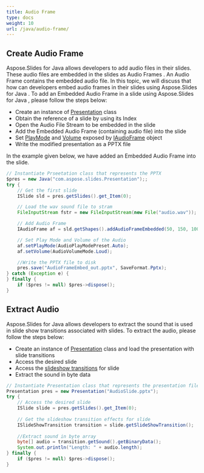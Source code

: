 ```yaml
---
title: Audio Frame
type: docs
weight: 10
url: /java/audio-frame/
---
```


## **Create Audio Frame**
Aspose.Slides for Java allows developers to add audio files in their slides. These audio files are embedded in the slides as Audio Frames . An Audio Frame contains the embedded audio file. In this topic, we will discuss that how can developers embed audio frames in their slides using Aspose.Slides for Java . To add an Embedded Audio Frame in a slide using Aspose.Slides for Java , please follow the steps below:

- Create an instance of [Presentation](https://apireference.aspose.com/slides/java/com.aspose.slides/Presentation) class
- Obtain the reference of a slide by using its Index
- Open the Audio File Stream to be embedded in the slide
- Add the Embedded Audio Frame (containing audio file) into the slide
- Set [PlayMode](https://apireference.aspose.com/slides/java/com.aspose.slides/AudioPlayModePreset) and [Volume](https://apireference.aspose.com/slides/java/com.aspose.slides/AudioVolumeMode) exposed by [IAudioFrame](https://apireference.aspose.com/slides/java/com.aspose.slides/IAudioFrame) object
- Write the modified presentation as a PPTX file

In the example given below, we have added an Embedded Audio Frame into the slide.

```java
// Instantiate Prseetation class that represents the PPTX
$pres = new Java("com.aspose.slides.Presentation");;
try {
    // Get the first slide
    ISlide sld = pres.getSlides().get_Item(0);

    // Load the wav sound file to stram
    FileInputStream fstr = new FileInputStream(new File("audio.wav"));

    // Add Audio Frame
    IAudioFrame af = sld.getShapes().addAudioFrameEmbedded(50, 150, 100, 100, fstr);

    // Set Play Mode and Volume of the Audio
    af.setPlayMode(AudioPlayModePreset.Auto);
    af.setVolume(AudioVolumeMode.Loud);

    //Write the PPTX file to disk
    pres.save("AudioFrameEmbed_out.pptx", SaveFormat.Pptx);
} catch (Exception e) {
} finally {
    if ($pres != null) $pres->dispose();
}
```

## **Extract Audio**
Aspose.Slides for Java allows developers to extract the sound that is used in slide show transitions associated with slides. To extract the audio, please follow the steps below:

- Create an instance of [Presentation](https://apireference.aspose.com/slides/java/com.aspose.slides/Presentation) class and load the presentation with slide transitions
- Access the desired slide
- Access the [slideshow transitions](https://apireference.aspose.com/slides/java/com.aspose.slides/IBaseSlide#getSlideShowTransition--) for slide
- Extract the sound in byte data

```java
// Instantiate Presentation class that represents the presentation file
Presentation pres = new Presentation("AudioSlide.pptx");
try {
    // Access the desired slide
    ISlide slide = pres.getSlides().get_Item(0);
    
    // Get the slideshow transition effects for slide
    ISlideShowTransition transition = slide.getSlideShowTransition();
    
    //Extract sound in byte array
    byte[] audio = transition.getSound().getBinaryData();
    System.out.println("Length: " + audio.length);
} finally {
    if ($pres != null) $pres->dispose();
}
```